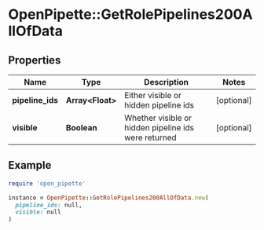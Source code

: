 # OpenPipette::GetRolePipelines200AllOfData

## Properties

| Name | Type | Description | Notes |
| ---- | ---- | ----------- | ----- |
| **pipeline_ids** | **Array&lt;Float&gt;** | Either visible or hidden pipeline ids | [optional] |
| **visible** | **Boolean** | Whether visible or hidden pipeline ids were returned | [optional] |

## Example

```ruby
require 'open_pipette'

instance = OpenPipette::GetRolePipelines200AllOfData.new(
  pipeline_ids: null,
  visible: null
)
```

